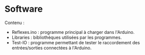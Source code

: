 # Software

Contenu :
- Reflexes.ino : programme principal à charger dans l'Arduino.
- Libraries : bibliothèques utilisées par les programmes.
- Test-IO : programme permettant de tester le raccordement des entrées/sorties connectées à l'Arduino.
